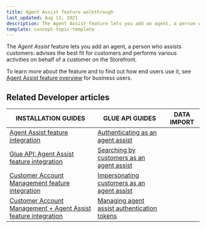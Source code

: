 ```yaml
---
title: Agent Assist feature walkthrough
last_updated: Aug 11, 2021
description: The Agent Assist feature lets you add an agent, a person who assists customers
template: concept-topic-template
---
```


The _Agent Assist_ feature lets you add an agent, a person who assists customers: advises the best fit for customers and performs various activities on behalf of a customer on the Storefront.


To learn more about the feature and to find out how end users use it, see [Agent Assist feature overview](/docs/scos/user/features/{{page.version}}/agent-assist-feature-overview.html) for business users.


## Related Developer articles

|INSTALLATION GUIDES  |GLUE API GUIDES  |DATA IMPORT  |
|---------|---------|---------|
| [Agent Assist feature integration](/docs/scos/dev/feature-integration-guides/{{page.version}}/agent-assist-feature-integration.html)  | [Authenticating as an agent assist](/docs/scos/dev/glue-api-guides/{{page.version}}/managing-agent-assists/authenticating-as-an-agent-assist.html)  |
| [Glue API: Agent Assist feature integration](/docs/scos/dev/feature-integration-guides/{{page.version}}/glue-api/glue-api-agent-assist-feature-integration.html) | [Searching by customers as an agent assist](/docs/scos/dev/glue-api-guides/{{page.version}}/managing-agent-assists/searching-by-customers-as-an-agent-assist.html) |
| [Customer Account Management feature integration](/docs/scos/dev/feature-integration-guides/{{page.version}}/customer-account-management-feature-integration.html) | [Impersonating customers as an agent assist](/docs/scos/dev/glue-api-guides/{{page.version}}/managing-agent-assists/impersonating-customers-as-an-agent-assist.html) |
|  [Customer Account Management + Agent Assist feature integration](/docs/scos/dev/feature-integration-guides/{{page.version}}/customer-account-management-agent-assist-feature-integration.html) | [Managing agent assist authentication tokens](/docs/scos/dev/glue-api-guides/{{page.version}}/managing-agent-assists/managing-agent-assist-authentication-tokens.html)|
